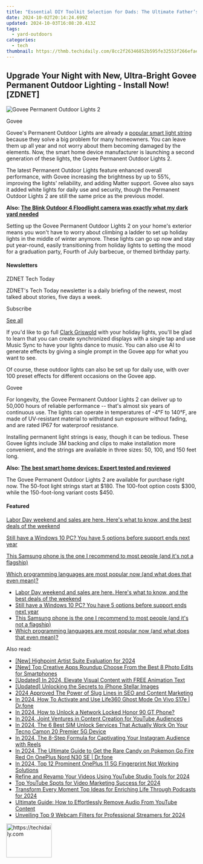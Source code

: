 ```yaml
---
title: "Essential DIY Toolkit Selection for Dads: The Ultimate Father’s Day Present Ideas - Tips From ZDNET"
date: 2024-10-02T20:14:24.699Z
updated: 2024-10-03T16:08:20.413Z
tags:
  - yard-outdoors
categories:
  - tech
thumbnail: https://thmb.techidaily.com/8cc2f26346852b595fe32553f266efaeb26b116a663fa0800cea00c3335313c9.png
---
```


## Upgrade Your Night with New, Ultra-Bright Govee Permanent Outdoor Lighting - Install Now![ZDNET]

![Govee Permanent Outdoor Lights 2](https://www.zdnet.com/a/img/resize/fef09a07669b4416397ae9cb2a8a65ac965c2943/2024/08/23/cb422779-bdec-43bc-924c-085b9ad340b7/7.png?auto=webp&width=1280)

Govee

Govee's Permanent Outdoor Lights are already a [popular smart light string](https://buy.geni.us/Proxy.ashx?TSID=368250&GR%5FURL=https%3A%2F%2Fwww.amazon.com%2FGovee-Permanent-Waterproof-Lighting-Assistant%2Fdp%2FB0BCQ926C1%3Ftag%3Dzd-buy-button-20%26ascsubtag%3D%5F%5FCOM%5FCLICK%5FID%5F%5F%7C0732191c-49af-4b4a-b0cb-47f0325da749%7Cdtp&dtb=1) because they solve a big problem for many homeowners. You can leave them up all year and not worry about them becoming damaged by the elements. Now, the smart home device manufacturer is launching a second generation of these lights, the Govee Permanent Outdoor Lights 2.

The latest Permanent Outdoor Lights feature enhanced overall performance, with Govee increasing the brightness by up to 55%, improving the lights' reliability, and adding Matter support. Govee also says it added white lights for daily use and security, though the Permanent Outdoor Lights 2 are still the same price as the previous model.

**Also: [The Blink Outdoor 4 Floodlight camera was exactly what my dark yard needed](https://www.zdnet.com/home-and-office/smart-home/the-blink-outdoor-4-floodlight-camera-was-exactly-what-my-dark-yard-needed/)**

Setting up the Govee Permanent Outdoor Lights 2 on your home's exterior means you won't have to worry about climbing a ladder to set up holiday lights in the middle of winter anymore. These lights can go up now and stay put year-round, easily transitioning from holiday lights to setting the mood for a graduation party, Fourth of July barbecue, or themed birthday party.

#### Newsletters

ZDNET Tech Today

ZDNET's Tech Today newsletter is a daily briefing of the newest, most talked about stories, five days a week.

 Subscribe

[See all](https://www.zdnet.com/newsletters/)

If you'd like to go full [Clark Griswold](https://vacation.fandom.com/wiki/Clark%5FGriswold) with your holiday lights, you'll be glad to learn that you can create synchronized displays with a single tap and use Music Sync to have your lights dance to music. You can also use AI to generate effects by giving a single prompt in the Govee app for what you want to see. 

Of course, these outdoor lights can also be set up for daily use, with over 100 preset effects for different occasions on the Govee app. 

Govee

For longevity, the Govee Permanent Outdoor Lights 2 can deliver up to 50,000 hours of reliable performance -- that's almost six years of continuous use. The lights can operate in temperatures of -4°F to 140°F, are made of UV-resistant material to withstand sun exposure without fading, and are rated IP67 for waterproof resistance.

Installing permanent light strings is easy, though it can be tedious. These Govee lights include 3M backing and clips to make installation more convenient, and the strings are available in three sizes: 50, 100, and 150 feet long.

**Also: [The best smart home devices: Expert tested and reviewed](https://www.zdnet.com/home-and-office/smart-home/best-smart-home-device/)**

The Govee Permanent Outdoor Lights 2 are available for purchase right now. The 50-foot light strings start at $180\. The 100-foot option costs $300, while the 150-foot-long variant costs $450.

#### Featured

[Labor Day weekend and sales are here. Here's what to know, and the best deals of the weekend](https://www.zdnet.com/article/labor-day-deals-everything-to-know-09-02-2024/ "Labor Day weekend and sales are here. Here's what to know, and the best deals of the weekend")

[Still have a Windows 10 PC? You have 5 options before support ends next year](https://www.zdnet.com/article/still-have-a-windows-10-pc-you-have-5-options-before-support-ends-next-year/ "Still have a Windows 10 PC? You have 5 options before support ends next year")

[This Samsung phone is the one I recommend to most people (and it's not a flagship)](https://www.zdnet.com/article/this-samsung-phone-is-the-one-i-recommend-to-most-people-and-its-not-a-flagship/ "This Samsung phone is the one I recommend to most people (and it's not a flagship)")

[Which programming languages are most popular now (and what does that even mean)?](https://www.zdnet.com/article/the-most-popular-programming-languages-in-2024-and-what-that-even-means/ "Which programming languages are most popular now (and what does that even mean)?")

* [Labor Day weekend and sales are here. Here's what to know, and the best deals of the weekend](https://www.zdnet.com/article/labor-day-deals-everything-to-know-09-02-2024/ "Labor Day weekend and sales are here. Here's what to know, and the best deals of the weekend")
* [Still have a Windows 10 PC? You have 5 options before support ends next year](https://www.zdnet.com/article/still-have-a-windows-10-pc-you-have-5-options-before-support-ends-next-year/ "Still have a Windows 10 PC? You have 5 options before support ends next year")
* [This Samsung phone is the one I recommend to most people (and it's not a flagship)](https://www.zdnet.com/article/this-samsung-phone-is-the-one-i-recommend-to-most-people-and-its-not-a-flagship/ "This Samsung phone is the one I recommend to most people (and it's not a flagship)")
* [Which programming languages are most popular now (and what does that even mean)?](https://www.zdnet.com/article/the-most-popular-programming-languages-in-2024-and-what-that-even-means/ "Which programming languages are most popular now (and what does that even mean)?")

<ins class="adsbygoogle"
     style="display:block"
     data-ad-format="autorelaxed"
     data-ad-client="ca-pub-7571918770474297"
     data-ad-slot="1223367746"></ins>

<ins class="adsbygoogle"
     style="display:block"
     data-ad-client="ca-pub-7571918770474297"
     data-ad-slot="8358498916"
     data-ad-format="auto"
     data-full-width-responsive="true"></ins>

<span class="atpl-alsoreadstyle">Also read:</span>
<div><ul>
<li><a href="https://article-helps.techidaily.com/new-highpoint-artist-suite-evaluation-for-2024/"><u>[New] Highpoint Artist Suite Evaluation for 2024</u></a></li>
<li><a href="https://some-tips.techidaily.com/new-top-creative-apps-roundup-choose-from-the-best-8-photo-edits-for-smartphones/"><u>[New] Top Creative Apps Roundup Choose From the Best 8 Photo Edits for Smartphones</u></a></li>
<li><a href="https://fox-helps.techidaily.com/updated-in-2024-elevate-visual-content-with-free-animation-text/"><u>[Updated] In 2024, Elevate Visual Content with FREE Animation Text</u></a></li>
<li><a href="https://some-tips.techidaily.com/updated-unlocking-the-secrets-to-iphone-stellar-images/"><u>[Updated] Unlocking the Secrets to iPhone Stellar Images</u></a></li>
<li><a href="https://some-tips.techidaily.com/2024-approved-the-power-of-slug-lines-in-seo-and-content-marketing/"><u>2024 Approved The Power of Slug Lines in SEO and Content Marketing</u></a></li>
<li><a href="https://location-social.techidaily.com/in-2024-how-to-activate-and-use-life360-ghost-mode-on-vivo-s17e-drfone-by-drfone-virtual-android/"><u>In 2024, How To Activate and Use Life360 Ghost Mode On Vivo S17e | Dr.fone</u></a></li>
<li><a href="https://unlock-android.techidaily.com/in-2024-how-to-unlock-a-network-locked-honor-90-gt-phone-by-drfone-android/"><u>In 2024, How to Unlock a Network Locked Honor 90 GT Phone?</u></a></li>
<li><a href="https://some-tips.techidaily.com/in-2024-joint-ventures-in-content-creation-for-youtube-audiences/"><u>In 2024, Joint Ventures in Content Creation for YouTube Audiences</u></a></li>
<li><a href="https://sim-unlock.techidaily.com/in-2024-the-6-best-sim-unlock-services-that-actually-work-on-your-tecno-camon-20-premier-5g-device-by-drfone-android/"><u>In 2024, The 6 Best SIM Unlock Services That Actually Work On Your Tecno Camon 20 Premier 5G Device</u></a></li>
<li><a href="https://some-tips.techidaily.com/in-2024-the-8-step-formula-for-captivating-your-instagram-audience-with-reels/"><u>In 2024, The 8-Step Formula for Captivating Your Instagram Audience with Reels</u></a></li>
<li><a href="https://android-pokemon-go.techidaily.com/in-2024-the-ultimate-guide-to-get-the-rare-candy-on-pokemon-go-fire-red-on-oneplus-nord-n30-se-drfone-by-drfone-virtual-android/"><u>In 2024, The Ultimate Guide to Get the Rare Candy on Pokemon Go Fire Red On OnePlus Nord N30 SE | Dr.fone</u></a></li>
<li><a href="https://easy-unlock-android.techidaily.com/in-2024-top-12-prominent-oneplus-11-5g-fingerprint-not-working-solutions-by-drfone-android/"><u>In 2024, Top 12 Prominent OnePlus 11 5G Fingerprint Not Working Solutions</u></a></li>
<li><a href="https://youtube-blog.techidaily.com/e-and-revamp-your-videos-using-youtube-studio-tools-for-2024/"><u>Refine and Revamp Your Videos Using YouTube Studio Tools for 2024</u></a></li>
<li><a href="https://some-tips.techidaily.com/top-youtube-spots-for-video-marketing-success-for-2024/"><u>Top YouTube Spots for Video Marketing Success for 2024</u></a></li>
<li><a href="https://some-tips.techidaily.com/transform-every-moment-top-ideas-for-enriching-life-through-podcasts-for-2024/"><u>Transform Every Moment Top Ideas for Enriching Life Through Podcasts for 2024</u></a></li>
<li><a href="https://tech-hub.techidaily.com/ultimate-guide-how-to-effortlessly-remove-audio-from-youtube-content/"><u>Ultimate Guide: How to Effortlessly Remove Audio From YouTube Content</u></a></li>
<li><a href="https://some-tips.techidaily.com/unveiling-top-9-webcam-filters-for-professional-streamers-for-2024/"><u>Unveiling Top 9 Webcam Filters for Professional Streamers for 2024</u></a></li>
</ul></div>

<!-- affiliate ads begin -->
<a href="https://bluettieu.pxf.io/c/5597632/2141680/17091" target="_top" id="2141680">
  <img src="//a.impactradius-go.com/display-ad/17091-2141680" border="0" alt="https://techidaily.com" width="120" height="90"/>
</a>
<img height="0" width="0" src="https://bluettieu.pxf.io/i/5597632/2141680/17091" style="position:absolute;visibility:hidden;" border="0" />
<!-- affiliate ads end -->

